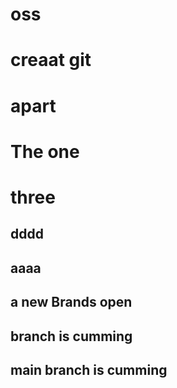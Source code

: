 # oss

# creaat git
# apart

# The one
# three

## dddd
## aaaa
## a new Brands open
## branch is cumming
## main branch is cumming